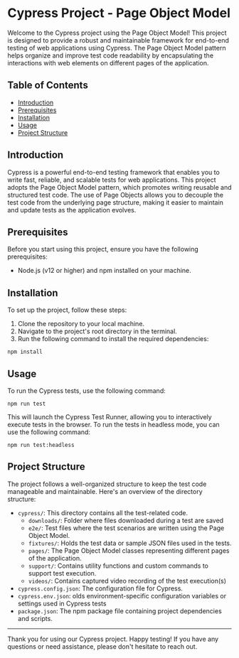 # Cypress Project - Page Object Model

Welcome to the Cypress project using the Page Object Model! This project is designed to provide a robust and maintainable framework for end-to-end testing of web applications using Cypress. The Page Object Model pattern helps organize and improve test code readability by encapsulating the interactions with web elements on different pages of the application.

## Table of Contents

- [Introduction](#introduction)
- [Prerequisites](#prerequisites)
- [Installation](#installation)
- [Usage](#usage)
- [Project Structure](#project-structure)

## Introduction

Cypress is a powerful end-to-end testing framework that enables you to write fast, reliable, and scalable tests for web applications. This project adopts the Page Object Model pattern, which promotes writing reusable and structured test code. The use of Page Objects allows you to decouple the test code from the underlying page structure, making it easier to maintain and update tests as the application evolves.

## Prerequisites

Before you start using this project, ensure you have the following prerequisites:

- Node.js (v12 or higher) and npm installed on your machine.

## Installation

To set up the project, follow these steps:

1. Clone the repository to your local machine.
2. Navigate to the project's root directory in the terminal.
3. Run the following command to install the required dependencies:

```
npm install
```


## Usage

To run the Cypress tests, use the following command:

```
npm run test
```


This will launch the Cypress Test Runner, allowing you to interactively execute tests in the browser.
To run the tests in headless mode, you can use the following command:

```
npm run test:headless
```


## Project Structure

The project follows a well-organized structure to keep the test code manageable and maintainable. Here's an overview of the directory structure:


- `cypress/`: This directory contains all the test-related code.
    - `downloads/`: Folder where files downloaded during a test are saved
    - `e2e/`: Test files where the test scenarios are written using the Page Object Model.
    - `fixtures/`: Holds the test data or sample JSON files used in the tests.
    - `pages/`: The Page Object Model classes representing different pages of the application.
    - `support/`: Contains utility functions and custom commands to support test execution.
    - `videos/`: Contains captured video recording of the test execution(s)
- `cypress.config.json`: The configuration file for Cypress.
- `cypress.env.json`: olds environment-specific configuration variables or settings used in Cypress tests
- `package.json`: The npm package file containing project dependencies and scripts.

---

Thank you for using our Cypress project. Happy testing! If you have any questions or need assistance, please don't hesitate to reach out.

